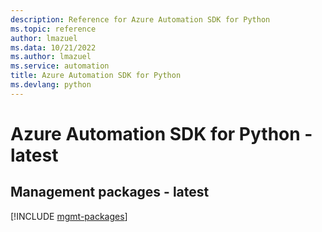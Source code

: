 ```yaml
---
description: Reference for Azure Automation SDK for Python
ms.topic: reference
author: lmazuel
ms.data: 10/21/2022
ms.author: lmazuel
ms.service: automation
title: Azure Automation SDK for Python
ms.devlang: python
---
```

# Azure Automation SDK for Python - latest

## Management packages - latest
[!INCLUDE [mgmt-packages](automation-mgmt-index.md)]